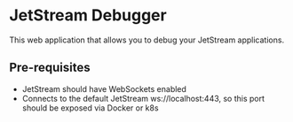 # JetStream Debugger

This web application that allows you to debug your JetStream applications.

## Pre-requisites

- JetStream should have WebSockets enabled
- Connects to the default JetStream ws://localhost:443, so this port should be exposed via Docker or k8s
